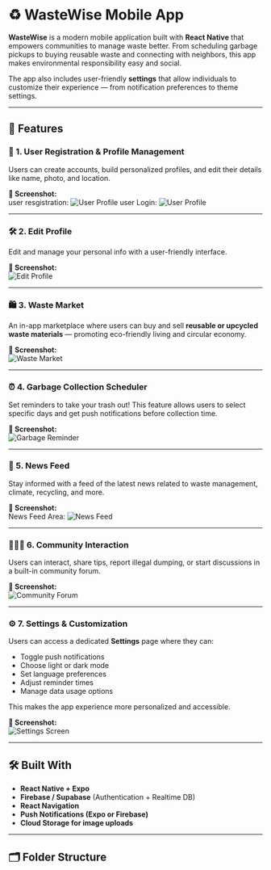 # ♻️ WasteWise Mobile App

**WasteWise** is a modern mobile application built with **React Native** that empowers communities to manage waste better. From scheduling garbage pickups to buying reusable waste and connecting with neighbors, this app makes environmental responsibility easy and social.

The app also includes user-friendly **settings** that allow individuals to customize their experience — from notification preferences to theme settings.

---

## 📱 Features

### 👤 1. User Registration & Profile Management

Users can create accounts, build personalized profiles, and edit their details like name, photo, and location.

**📸 Screenshot:**  
user resgistration: ![User Profile](https://github.com/GamingHazard/prototype/blob/main/assets/Screenshot_20250424-115047_Uga-Cycle.jpg)
user Login: ![User Profile](https://github.com/GamingHazard/prototype/blob/main/assets/Screenshot_20250424-115052_Uga-Cycle.jpg)

---

### 🛠️ 2. Edit Profile

Edit and manage your personal info with a user-friendly interface.

**📸 Screenshot:**  
![Edit Profile](screenshots/edit-profile.png)

---

### 🛍️ 3. Waste Market

An in-app marketplace where users can buy and sell **reusable or upcycled waste materials** — promoting eco-friendly living and circular economy.

**📸 Screenshot:**  
![Waste Market](https://github.com/GamingHazard/prototype/blob/main/assets/Screenshot_20250424-121437_Uga-Cycle.jpg)

---

### ⏰ 4. Garbage Collection Scheduler

Set reminders to take your trash out! This feature allows users to select specific days and get push notifications before collection time.

**📸 Screenshot:**  
![Garbage Reminder](screenshots/scheduler.png)

---

### 📰 5. News Feed

Stay informed with a feed of the latest news related to waste management, climate, recycling, and more.

**📸 Screenshot:**  
News Feed Area: ![News Feed](https://github.com/GamingHazard/prototype/blob/main/assets/Screenshot_20250424-115322_Uga-Cycle.jpg)

---

### 🧑‍🤝‍🧑 6. Community Interaction

Users can interact, share tips, report illegal dumping, or start discussions in a built-in community forum.

**📸 Screenshot:**  
![Community Forum](https://github.com/GamingHazard/prototype/blob/main/assets/Screenshot_20250424-115037_Uga-Cycle.jpg)

---

### ⚙️ 7. Settings & Customization

Users can access a dedicated **Settings** page where they can:
- Toggle push notifications
- Choose light or dark mode
- Set language preferences
- Adjust reminder times
- Manage data usage options

This makes the app experience more personalized and accessible.

**📸 Screenshot:**  
![Settings Screen](screenshots/settings.png)

---

## 🛠 Built With

- **React Native + Expo**
- **Firebase / Supabase** (Authentication + Realtime DB)
- **React Navigation**
- **Push Notifications (Expo or Firebase)**
- **Cloud Storage for image uploads**

---

## 🗂 Folder Structure


